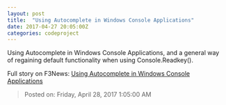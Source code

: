 ```yaml
---
layout: post
title:  "Using Autocomplete in Windows Console Applications"
date: 2017-04-27 20:05:00Z
categories: codeproject
---
```


Using Autocomplete in Windows Console Applications, and a general way of regaining default functionality when using Console.Readkey().


Full story on F3News: [Using Autocomplete in Windows Console Applications](http://www.f3nws.com/n/bRujkF)

> Posted on: Friday, April 28, 2017 1:05:00 AM

